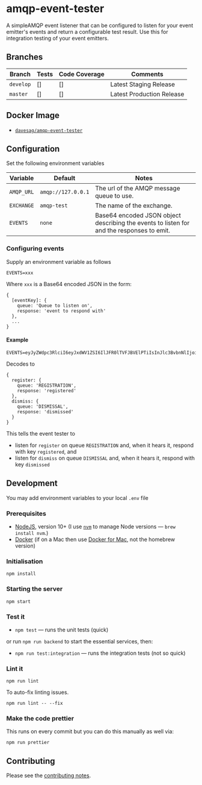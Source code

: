 # amqp-event-tester

A simpleAMQP event listener that can be configured to listen for your event emitter's events and return a configurable test result. Use this for integration testing of your event emitters.

## Branches

| Branch | Tests | Code Coverage | Comments |
| ------ | ----- | ------------- | ---------|
| `develop` | [] | [] | Latest Staging Release |
| `master` | [] | [] | Latest Production Release |

## Docker Image

* [`davesag/amqp-event-tester`](https://hub.docker.com/r/davesag/mock-sign-in-with-slack/)

## Configuration

Set the following environment variables

|Variable      |Default     |Notes     |
|--------------|------------|----------|
|`AMQP_URL`    |`amqp://127.0.0.1`|The url of the AMQP message queue to use.|
|`EXCHANGE`    | `amqp-test` |The name of the exchange.|
|`EVENTS`| `none`|Base64 encoded JSON object describing the events to listen for and the responses to emit.|

### Configuring events

Supply an environment variable as follows

```
EVENTS=xxx
```

Where `xxx` is a Base64 encoded JSON in the form:

```
{
  [eventKey]: {
    queue: 'Queue to listen on',
    response: 'event to respond with'
  },
  ...
}
```

#### Example

```
EVENTS=eyJyZWdpc3RlciI6eyJxdWV1ZSI6IlJFR0lTVFJBVElPTiIsInJlc3BvbnNlIjoicmVnaXN0ZXJlZCJ9LCJkaXNtaXNzIjp7InF1ZXVlIjoiRElTTUlTU0FMIiwicmVzcG9uc2UiOiJkaXNtaXNzZWQifX0=
```

Decodes to

```
{
  register: {
    queue: 'REGISTRATION',
    response: 'registered'
  },
  dismiss: {
    queue: 'DISMISSAL',
    response: 'dismissed'
  }
}
```

This tells the event tester to

* listen for `register` on queue `REGISTRATION` and, when it hears it, respond with key `registered`, and
* listen for `dismiss` on queue `DISMISSAL` and, when it hears it, respond with key `dismissed`

## Development

You may add environment variables to your local `.env` file

### Prerequisites

* [NodeJS](htps://nodejs.org), version 10+ (I use [`nvm`](https://github.com/creationix/nvm) to manage Node versions — `brew install nvm`.)
* [Docker](https://www.docker.com) (if on a Mac then use [Docker for Mac](https://docs.docker.com/docker-for-mac/), not the homebrew version)

### Initialisation

    npm install

### Starting the server

    npm start

### Test it

* `npm test` — runs the unit tests (quick)

or run `npm run backend` to start the essential services, then:

* `npm run test:integration` — runs the integration tests (not so quick)

### Lint it

    npm run lint

To auto-fix linting issues.

    npm run lint -- --fix

### Make the code prettier

This runs on every commit but you can do this manually as well via:

    npm run prettier

## Contributing

Please see the [contributing notes](CONTRIBUTING.md).
